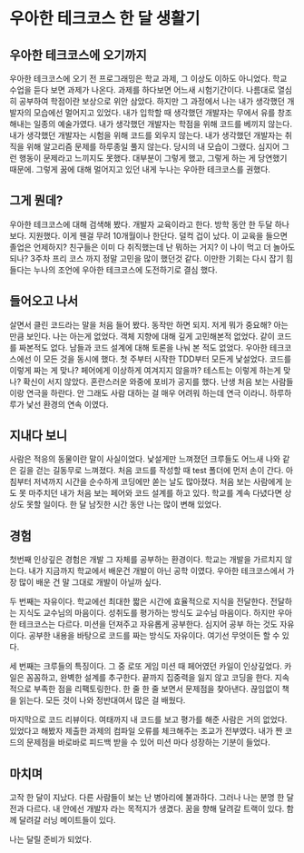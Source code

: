 # 우아한 테크코스 한 달 생활기
## 우아한 테크코스에 오기까지

우아한 테크코스에 오기 전 프로그래밍은 학교 과제, 그 이상도 이하도 아니었다. 학교 수업을 듣다 보면 과제가 나온다. 과제를 하다보면 어느새 시험기간이다. 나름대로 열심히 공부하여 학점이란 보상으로 위안 삼았다. 하지만 그 과정에서 나는 내가 생각했던 개발자의 모습에선 멀어지고 있었다. 내가 입학할 때 생각했던 개발자는 무에서 유를 창조해내는 일종의 예술가였다. 내가 생각했던 개발자는 학점을 위해 코드를 베끼지 않는다. 내가 생각했던 개발자는 시험을 위해 코드를 외우지 않는다. 내가 생각했던 개발자는 취직을 위해 알고리즘 문제를 하루종일 풀지 않는다. 당시의 내 모습이 그랬다. 심지어 그런 행동이 문제라고 느끼지도 못했다. 대부분이 그렇게 했고, 그렇게 하는 게 당연했기 때문에. 그렇게 꿈에 대해 멀어지고 있던 내게 누나는 우아한 테크코스를 권했다. 

## 그게 뭔데?

우아한 테크코스에 대해 검색해 봤다. 개발자 교육이라고 한다. 방학 동안 한 두달 하나 보다. 지원했다. 이게 웬걸 무려 10개월이나 한단다. 덜컥 겁이 났다. 이 교육을 들으면 졸업은 언제하지? 친구들은 이미 다 취직했는데 난 뭐하는 거지? 이 나이 먹고 더 놀아도 되나? 3주차 프리 코스 까지 정말 고민을 많이 했던것 같다. 이만한 기회는 다시 잡기 힘들다는 누나의 조언에 우아한 테크코스에 도전하기로 결심 했다.  

## 들어오고 나서

살면서 클린 코드라는 말을 처음 들어 봤다. 동작만 하면 되지. 저게 뭐가 중요해? 아는 만큼 보인다. 나는 아는게 없었다. 객체 지향에 대해 깊게 고민해본적 없었다. 같이 코드를 짜본적도  없다.  남들과 코드 설계에 대해 토론을 나눠 본 적도 없었다. 우아한 테크코스에선 이 모든 것을 동시에 했다. 첫 주부터 시작한 TDD부터 모든게 낯설었다. 코드를 이렇게 짜는 게 맞나? 페어에게 이상하게 여겨지지 않을까? 테스트는 이렇게 하는게 맞나? 확신이 서지 않았다. 혼란스러운 와중에 포비가 공지를 했다. 난생 처음 보는 사람들이랑 연극을 하란다. 안 그래도 사람 대하는 걸 매우 어려워 하는데 연극 이라니. 하루하루가 낯선 환경의 연속 이였다. 

## 지내다 보니

사람은 적응의 동물이란 말이 사실이었다. 낯설게만 느껴졌던 크루들도 어느새 나와 같은 길을 걷는 길동무로 느껴졌다. 처음 코드를 작성할 때 test 폴더에 먼저 손이 간다. 아침부터 저녁까지 시간을 순수하게 코딩에만 쏟는 날도 많아졌다. 처음 보는 사람에게 눈도 못 마주치던 내가 처음 보는 페어와 코드 설계를 하고 있다. 학교를 계속 다녔다면 상상도 못할 일이다. 한 달 남짓한 시간 동안 나는 많이 변해 있었다.

## 경험

첫번째 인상깊은 경험은 개발 그 자체를 공부하는 환경이다. 학교는 개발을 가르치지 않는다. 내가 지금까지 학교에서 배운건 개발이 아닌 공학 이였다. 우아한 테크코스에서 가장 많이 배운 건 말 그대로 개발이 아닐까 싶다.

두 번째는 자유이다. 학교에선 최대한 짧은 시간에 효율적으로 지식을 전달한다. 전달하는 지식도 교수님의 마음이다. 성취도를 평가하는 방식도 교수님 마음이다. 하지만 우아한 테크코스는 다르다. 미션을 던져주고 자유롭게 공부한다. 심지어 공부 하는 것도 자유이다. 공부한 내용을 바탕으로 코드를 짜는 방식도 자유이다. 여기선 무엇이든 할 수 있다.

세 번째는 크루들의 특징이다. 그 중 로또 게임 미션 때 페어였던 카일이 인상깊었다. 카일은 꼼꼼하고, 완벽한 설계를 추구한다. 끝까지 집중력을 잃지 않고 코딩을 한다. 지속적으로 부족한 점을 리팩토링한다. 한 줄 한 줄 보면서 문제점을 찾아낸다. 끊임없이 책을 읽는다. 모든 것이 나와 정반대여서 많은 걸 배웠다. 

마지막으로 코드 리뷰이다. 여태까지 내 코드를 보고 평가를 해준 사람은 거의 없었다. 있었다고 해봤자 제출한 과제의 컴파일 오류를 체크해주는 조교가 전부였다. 내가 짠 코드의 문제점을 바로바로 피드백 받을 수 있어 미션 마다 성장하는 기분이 들었다.

## 마치며

고작 한 달이 지났다. 다른 사람들이 보는 난 병아리에 불과하다. 그러나 나는 분명 한 달 전과 다르다. 내 안에선 개발자 라는 목적지가 생겼다. 꿈을 향해 달려갈 트랙이 있다. 함께 달려갈 러닝 메이트들이 있다.

나는 달릴 준비가 되었다.
